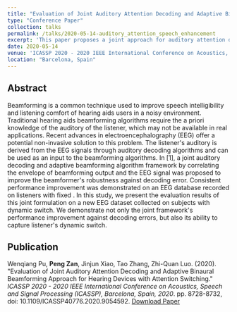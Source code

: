 ```yaml
---
title: "Evaluation of Joint Auditory Attention Decoding and Adaptive Binaural Beamforming Approach for Hearing Devices with Attention Switching"
type: "Conference Paper"
collection: talks
permalink: /talks/2020-05-14-auditory_attention_speech_enhancement
excerpt: 'This paper proposes a joint approach for auditory attention detection and speech enhancement.'
date: 2020-05-14
venue: 'ICASSP 2020 - 2020 IEEE International Conference on Acoustics, Speech and Signal Processing (ICASSP)'
location: "Barcelona, Spain"
---
```


Abstract
------
Beamforming is a common technique used to improve speech intelligibility and listening comfort of hearing aids users in a noisy environment. Traditional hearing aids beamforming algorithms require the a priori knowledge of the auditory of the listener, which may not be available in real applications. Recent advances in electroencephalography (EEG) offer a potential non-invasive solution to this problem. The listener's auditory is derived from the EEG signals through auditory decoding algorithms and can be used as an input to the beamforming algorithms. In [1], a joint auditory decoding and adaptive beamforming algorithm framework by correlating the envelope of beamforming output and the EEG signal was proposed to improve the beamformer's robustness against decoding error. Consistent performance improvement was demonstrated on an EEG database recorded on listeners with fixed . In this study, we present the evaluation results of this joint formulation on a new EEG dataset collected on subjects with dynamic switch. We demonstrate not only the joint framework's performance improvement against decoding errors, but also its ability to capture listener's dynamic switch.

Publication
------
Wenqiang Pu, **Peng Zan**, Jinjun Xiao, Tao Zhang, Zhi-Quan Luo. (2020). &quot;Evaluation of Joint Auditory Attention Decoding and Adaptive Binaural Beamforming Approach for Hearing Devices with Attention Switching.&quot; <i>ICASSP 2020 - 2020 IEEE International Conference on Acoustics, Speech and Signal Processing (ICASSP), Barcelona, Spain, 2020</i>. pp. 8728-8732, doi: 10.1109/ICASSP40776.2020.9054592. 
[Download Paper](http://patrickzan.github.io/files/auditory_attention_speech_enhancement.pdf)
